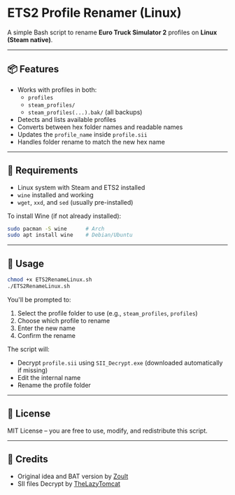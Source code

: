 # ETS2 Profile Renamer (Linux)

A simple Bash script to rename **Euro Truck Simulator 2** profiles on **Linux (Steam native)**.

---

## 📦 Features

- Works with profiles in both:
  - `profiles`
  - `steam_profiles/`
  - `steam_profiles(...).bak/` (all backups)
- Detects and lists available profiles
- Converts between hex folder names and readable names
- Updates the `profile_name` inside `profile.sii`
- Handles folder rename to match the new hex name

---

## 🧰 Requirements

- Linux system with Steam and ETS2 installed
- `wine` installed and working
- `wget`, `xxd`, and `sed` (usually pre-installed)

To install Wine (if not already installed):

```bash
sudo pacman -S wine      # Arch
sudo apt install wine    # Debian/Ubuntu
````

---

## 🚀 Usage

```bash
chmod +x ETS2RenameLinux.sh
./ETS2RenameLinux.sh
```

You'll be prompted to:

1. Select the profile folder to use (e.g., `steam_profiles`, `profiles`)
2. Choose which profile to rename
3. Enter the new name
4. Confirm the rename

The script will:

* Decrypt `profile.sii` using `SII_Decrypt.exe` (downloaded automatically if missing)
* Edit the internal name
* Rename the profile folder

---

## 📄 License

MIT License – you are free to use, modify, and redistribute this script.

---

## 🙏 Credits

* Original idea and BAT version by [Zoult](https://github.com/Zoult/ets2-profile-renamer)
* SII files Decrypt by [TheLazyTomcat](https://github.com/TheLazyTomcat/SII_Decrypt)

